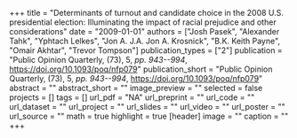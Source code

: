 +++
title = "Determinants of turnout and candidate choice in the 2008 U.S. presidential election: Illuminating the impact of racial prejudice and other considerations"
date = "2009-01-01"
authors = ["Josh Pasek", "Alexander Tahk", "Yphtach Lelkes", "Jon A. J.A. Jon A. Krosnick", "B.K. Keith Payne", "Omair Akhtar", "Trevor Tompson"]
publication_types = ["2"]
publication = "Public Opinion Quarterly, (73), 5, _pp. 943--994_, https://doi.org/10.1093/poq/nfp079"
publication_short = "Public Opinion Quarterly, (73), 5, _pp. 943--994_, https://doi.org/10.1093/poq/nfp079"
abstract = ""
abstract_short = ""
image_preview = ""
selected = false
projects = []
tags = []
url_pdf = "NA"
url_preprint = ""
url_code = ""
url_dataset = ""
url_project = ""
url_slides = ""
url_video = ""
url_poster = ""
url_source = ""
math = true
highlight = true
[header]
image = ""
caption = ""
+++
